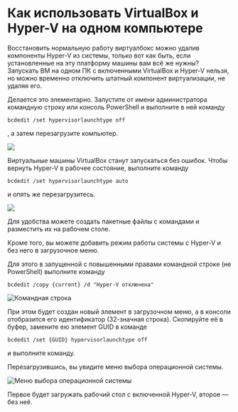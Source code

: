 # Как использовать VirtualBox и Hyper-V на одном компьютере

Восстановить нормальную работу виртуалбокс можно удалив компоненты Hyper-V из системы, только вот как быть, если установленные на эту платформу машины вам всё же нужны? Запускать ВМ на одном ПК с включенными VirtualBox и Hyper-V нельзя, но можно временно отключить штатный компонент виртуализации, не удаляя его.

Делается это элементарно. Запустите от имени администратора командную строку или консоль PowerShell и выполните в ней команду 
```terminal
bcdedit /set hypervisorlaunchtype off
```
, а затем перезагрузите компьютер.

![](https://www.white-windows.ru/wp-content/uploads/2018/05/5282160_3.jpg)

Виртуальные машины VirtualBox станут запускаться без ошибок. Чтобы вернуть Hyper-V в рабочее состояние, выполните команду 

```terminal
bcdedit /set hypervisorlaunchtype auto
```
 и опять же перезагрузитесь.

 ![](https://www.white-windows.ru/wp-content/uploads/2018/05/5282160_2.jpg)
 
 Для удобства можете создать пакетные файлы с командами и разместить их на рабочем столе.
 
 Кроме того, вы можете добавить режим работы системы с Hyper-V и без него в загрузочное меню.
 
 Для этого в запущенной с повышенными правами командной строке (не PowerShell) выполните команду

 ```terminal
bcdedit /copy {current} /d "Hyper-V отключена"
 ```

![Командная строка](https://www.white-windows.ru/wp-content/uploads/2018/05/5282160_4.jpg)

При этом будет создан новый элемент в загрузочном меню, а в консоли отобразится его идентификатор (32-значная строка).
Скопируйте её в буфер, замените ею элемент GUID в команде
 ```terminal
bcdedit /set {GUID} hypervisorlaunchtype off 
```
и выполните команду.

Перезагрузившись, вы увидите меню выбора операционной системы.

![Меню выбора операционной системы](https://www.white-windows.ru/wp-content/uploads/2018/05/5282160_5.jpg)

Первое будет загружать рабочий стол с включенной Hyper-V, второе — без неё.